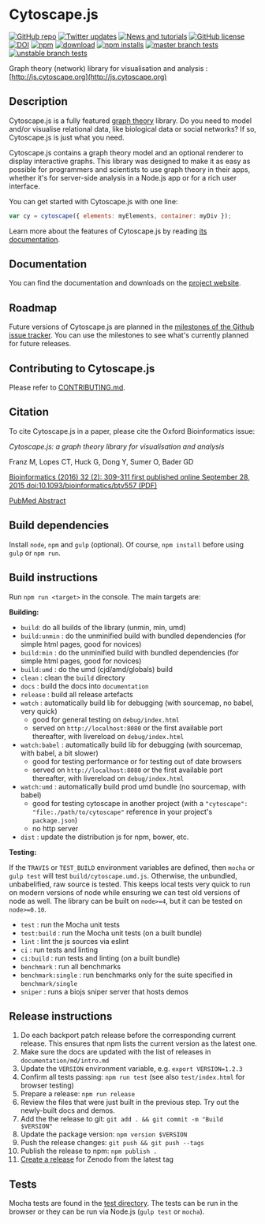 # Cytoscape.js

[![GitHub repo](https://img.shields.io/badge/repo-github-yellow.svg)](https://github.com/cytoscape/cytoscape.js)
[![Twitter updates](https://img.shields.io/badge/updates-twitter-yellow.svg)](https://twitter.com/cytoscapejs)
[![News and tutorials](https://img.shields.io/badge/news%20and%20tutorials-blog-yellow.svg)](https://blog.js.cytoscape.org)
[![GitHub license](https://img.shields.io/badge/license-MIT-blue.svg?maxAge=1)](https://raw.githubusercontent.com/cytoscape/cytoscape.js/master/LICENSE)
[![DOI](https://zenodo.org/badge/2255947.svg)](https://zenodo.org/badge/latestdoi/2255947)
[![npm](https://img.shields.io/npm/v/cytoscape.svg?maxAge=1)](https://www.npmjs.com/package/cytoscape)
[![download](https://img.shields.io/npm/v/cytoscape.svg?maxAge=1&label=download)](https://github.com/cytoscape/cytoscape.js/tree/master/dist)
[![npm installs](https://img.shields.io/npm/dm/cytoscape.svg?maxAge=1&label=npm%20installs)](https://www.npmjs.com/package/cytoscape)
[![master branch tests](https://img.shields.io/travis/cytoscape/cytoscape.js/master.svg?maxAge=1&label=master%20branch)](https://travis-ci.org/cytoscape/cytoscape.js)
[![unstable branch tests](https://img.shields.io/travis/cytoscape/cytoscape.js/unstable.svg?maxAge=1&label=unstable%20branch)](https://travis-ci.org/cytoscape/cytoscape.js)


Graph theory (network) library for visualisation and analysis : [http://js.cytoscape.org](http://js.cytoscape.org)



## Description

Cytoscape.js is a fully featured [graph theory](https://en.wikipedia.org/wiki/Graph_theory) library.  Do you need to model and/or visualise relational data, like biological data or social networks?  If so, Cytoscape.js is just what you need.

Cytoscape.js contains a graph theory model and an optional renderer to display interactive graphs.  This library was designed to make it as easy as possible for programmers and scientists to use graph theory in their apps, whether it's for server-side analysis in a Node.js app or for a rich user interface.

You can get started with Cytoscape.js with one line:

```js
var cy = cytoscape({ elements: myElements, container: myDiv });
```

Learn more about the features of Cytoscape.js by reading [its documentation](http://js.cytoscape.org).





## Documentation

You can find the documentation and downloads on the [project website](http://js.cytoscape.org).



## Roadmap

Future versions of Cytoscape.js are planned in the [milestones of the Github issue tracker](https://github.com/cytoscape/cytoscape.js/milestones).  You can use the milestones to see what's currently planned for future releases.




## Contributing to Cytoscape.js

Please refer to [CONTRIBUTING.md](CONTRIBUTING.md).



## Citation

To cite Cytoscape.js in a paper, please cite the Oxford Bioinformatics issue:

*Cytoscape.js: a graph theory library for visualisation and analysis*

Franz M, Lopes CT, Huck G, Dong Y, Sumer O, Bader GD

[Bioinformatics (2016) 32 (2): 309-311 first published online September 28, 2015 doi:10.1093/bioinformatics/btv557 (PDF)](http://bioinformatics.oxfordjournals.org/content/32/2/309)

[PubMed Abstract](http://www.ncbi.nlm.nih.gov/pubmed/26415722)




## Build dependencies

Install `node`, `npm` and `gulp` (optional).  Of course, `npm install` before using `gulp` or `npm run`.




## Build instructions

Run `npm run <target>` in the console.  The main targets are:

**Building:**

 * `build`: do all builds of the library (unmin, min, umd)
 * `build:unmin` : do the unminified build with bundled dependencies (for simple html pages, good for novices)
 * `build:min` : do the unminified build with bundled dependencies (for simple html pages, good for novices)
 * `build:umd` : do the umd (cjd/amd/globals) build
 * `clean` : clean the `build` directory
 * `docs` : build the docs into `documentation`
 * `release` : build all release artefacts
 * `watch` : automatically build lib for debugging (with sourcemap, no babel, very quick)
   * good for general testing on `debug/index.html`
   * served on `http://localhost:8080` or the first available port thereafter, with livereload on `debug/index.html`
 * `watch:babel` : automatically build lib for debugging (with sourcemap, with babel, a bit slower)
   * good for testing performance or for testing out of date browsers
   * served on `http://localhost:8080` or the first available port thereafter, with livereload on `debug/index.html`
 * `watch:umd` : automatically build prod umd bundle (no sourcemap, with babel)
   * good for testing cytoscape in another project (with a `"cytoscape": "file:./path/to/cytoscape"` reference in your project's `package.json`)
   * no http server
 * `dist` : update the distribution js for npm, bower, etc.

**Testing:**

If the `TRAVIS` or `TEST_BUILD` environment variables are defined, then `mocha` or `gulp test` will test `build/cytoscape.umd.js`.  Otherwise, the unbundled, unbabelified, raw source is tested.  This keeps local tests very quick to run on modern versions of node while ensuring we can test old versions of node as well.  The library can be built on `node>=4`, but it can be tested on `node>=0.10`.

 * `test` : run the Mocha unit tests
 * `test:build` : run the Mocha unit tests (on a built bundle)
 * `lint` : lint the js sources via eslint
 * `ci` : run tests and linting
 * `ci:build` : run tests and linting (on a built bundle)
 * `benchmark` : run all benchmarks
 * `benchmark:single` : run benchmarks only for the suite specified in `benchmark/single`
 * `sniper` : runs a biojs sniper server that hosts demos



## Release instructions

 1. Do each backport patch release before the corresponding current release.  This ensures that npm lists the current version as the latest one.
 1. Make sure the docs are updated with the list of releases in `documentation/md/intro.md`
 1. Update the `VERSION` environment variable, e.g. `export VERSION=1.2.3`
 1. Confirm all tests passing: `npm run test` (see also `test/index.html` for browser testing)
 1. Prepare a release: `npm run release`
 1. Review the files that were just built in the previous step.  Try out the newly-built docs and demos.
 1. Add the the release to git: `git add . && git commit -m "Build $VERSION"`
 1. Update the package version: `npm version $VERSION`
 1. Push the release changes: `git push && git push --tags`
 1. Publish the release to npm: `npm publish .`
 1. [Create a release](https://github.com/cytoscape/cytoscape.js/releases/new) for Zenodo from the latest tag



## Tests

Mocha tests are found in the [test directory](https://github.com/cytoscape/cytoscape.js/tree/master/test).  The tests can be run in the browser or they can be run via Node.js (`gulp test` or `mocha`).
